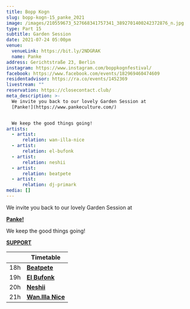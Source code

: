 ```yaml
---
title: Bopp Kogn
slug: bopp-kogn-15_panke_2021
image: /images/210559673_527668341757341_3892701400242372876_n.jpg
type: Part 15
subtitle: Garden Session
date: 2021-07-24 05:00pm
venue:
  venueLink: https://bit.ly/2NDGRAK
  name: Panke
address: Gerichtstraße 23, Berlin
instagram: https://www.instagram.com/boppkognfestival/
facebook: https://www.facebook.com/events/182969460474609
residentadvisor: https://ra.co/events/1452369
livestream: ""
reservation: https://closecontact.club/
meta_description: >-
  We invite you back to our lovely Garden Session at
  [Panke!](https://www.pankeculture.com/)


  We keep the good things going!
artists:
  - artist:
      relation: wan-illa-nice
  - artist:
      relation: el-bufonk
  - artist:
      relation: neshii
  - artist:
      relation: beatpete
  - artist:
      relation: dj-primark
media: []
---
```

We invite you back to our lovely Garden Session at

**[Panke!](https://www.pankeculture.com/)**

We keep the good things going!

**[SUPPORT](https://ko-fi.com/boppkogn)**

|     | **Timetable**                                                        |
| --- | -------------------------------------------------------------------- |
| 18h | **[Beatpete](https://bopp-kogn.africa/artists/beatpete/)**           |
| 19h | **[El Bufonk](https://bopp-kogn.africa/artists/el-bufonk/)**         |
| 20h | **[Neshii](https://bopp-kogn.africa/artists/neshii/)**               |
| 21h | **[Wan.Illa Nice](https://bopp-kogn.africa/artists/wan-illa-nice/)** |